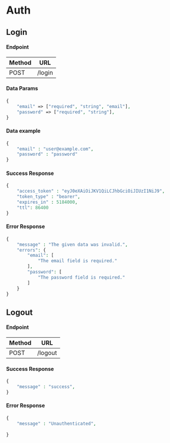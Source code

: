 
# Auth

## Login

#### Endpoint
| **Method** | **URL**     |
|----------|-------------|
| POST     | /login |

#### Data Params

```php
{
    "email" => ["required", "string", "email"],
    "password" => ["required", "string"],
}
```

#### Data example

```php
{
    "email" : "user@example.com",
    "password" : "password"
}
```

#### Success Response

```php
{
    "access_token" : "eyJ0eXAiOiJKV1QiLCJhbGciOiJIUzI1NiJ9",
    "token_type" : "bearer",
    "expires_in" : 5184000,
    "ttl": 86400
}
```

#### Error Response

```php
{
    "message" : "The given data was invalid.",
    "errors": {
        "email": [
            "The email field is required."
        ],
        "password": [
            "The password field is required."
        ]
    }
}
```

## Logout

#### Endpoint
| **Method** | **URL** |
|----------|---------|
| POST     | /logout |

#### Success Response

```php
{
    "message" : "success",
}
```

#### Error Response

```php
{
    "message" : "Unauthenticated",
 
}
```
